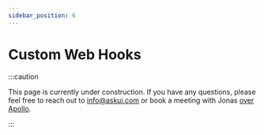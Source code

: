 ```yaml
---
sidebar_position: 6
---
```


# Custom Web Hooks

:::caution

This page is currently under construction. If you have any questions, please feel free to reach out to info@askui.com or book a meeting with Jonas [over Apollo](https://app.apollo.io/#/meet/jonas_menesklou_074/30-mins).

:::